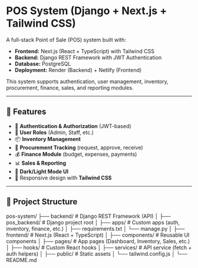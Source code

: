 # POS System (Django + Next.js + Tailwind CSS)

A full-stack Point of Sale (POS) system built with:

- **Frontend:** Next.js (React + TypeScript) with Tailwind CSS  
- **Backend:** Django REST Framework with JWT Authentication  
- **Database:** PostgreSQL  
- **Deployment:** Render (Backend) + Netlify (Frontend)  

This system supports authentication, user management, inventory, procurement, finance, sales, and reporting modules.

---

## 🚀 Features

- 🔐 **Authentication & Authorization** (JWT-based)  
- 👥 **User Roles** (Admin, Staff, etc.)  
- 📦 **Inventory Management**  
- 🛒 **Procurement Tracking** (request, approve, receive)  
- 💰 **Finance Module** (budget, expenses, payments)  
- 📊 **Sales & Reporting**  
- 🌙 **Dark/Light Mode UI**  
- 📱 Responsive design with **Tailwind CSS**

---

## 📂 Project Structure

pos-system/
├── backend/ # Django REST Framework (API)
│ ├── pos_backend/ # Django project root
│ ├── apps/ # Custom apps (auth, inventory, finance, etc.)
│ ├── requirements.txt
│ └── manage.py
│
├── frontend/ # Next.js (React + TypeScript)
│ ├── components/ # Reusable UI components
│ ├── pages/ # App pages (Dashboard, Inventory, Sales, etc.)
│ ├── hooks/ # Custom React hooks
│ ├── services/ # API service (fetch + auth helpers)
│ ├── public/ # Static assets
│ └── tailwind.config.js
│
└── README.md
